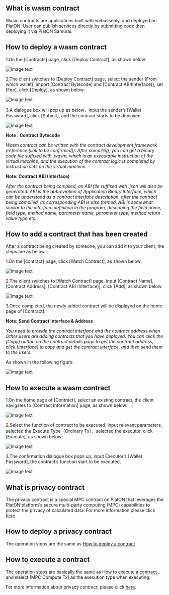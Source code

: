## What is wasm contract
Wasm contracts are applications built with webassebly. and deployed on PlatON. User can publish services directly by submitting code then deploying it via PlatON Samurai.


## How to deploy a wasm contract

1.On the [Contracts] page, click [Deploy Contract], as shown below:

![Image text](image/Contract_deploy.png)

2.The client switches to [Deploy Contract] page, select the sender (From which wallet), import [Contract Bytecode] and [Contract ABI(Interface)], set [Fee], click [Deploy], as shown below:

![Image text](image/Contract_info_input.png)

3.A dialogue box will pop up as below，input the sender’s [Wallet Password], click [Submit], and the contract starts to be deployed.

![Image text](image/Contract_creation_confirm.png)

**Note : Contract Bytecode**

*Wasm contract can be written with the contract development framework (reference [link to be confirmed]). After compiling, you can get a binary code file suffixed with .wasm, which is an executable instruction of the virtual machine, and the execution of the contract logic is completed by instruction sets on the virtual machine.*

**Note: Contract ABI (Interface)**

*After the contract being compiled, an ABI file suffixed with .json will also be generated. ABI is the abbreviation of Application Binary Interface, which can be understood as a contract interface description. after the contract being compiled, its corresponding ABI is also formed. ABI is somewhat similar to the interface definition in the program, describing the field name, field type, method name, parameter name, parameter type, method return value type etc.*

## How to add a contract that has been created 
After a contract being created by someone, you can add it to your client, the steps are as below.

1.On the [contract] page, click [Watch Contract], as shown below:

![Image text](image/Add_contract.png)

2.The client switches to [Watch Contract] page, input [Contract Name], [Contract Address], [Contract ABI (Interface)], click [Add], as shown below:

![Image text](image/Add_contract_info.png)

3.Once completed, the newly added contract will be displayed on the home page of [Contract]. 

**Note: Send Contract Interface & Address**

*You need to provide the contract interface and the contract address when Other users are adding contracts that you have deployed.  You can click the [Copy] button on the contract details page to get the contract address, click [interface] to copy and get the contract interface, and then send them to the users.*

As shown in the following figure:

![Image text](image/Address_abi.png)


## How to execute a wasm contract

1.On the home page of [Contract], select an existing contract, the client navigates to [Contract Information] page, as shown below:

![Image text](image/Contract_detail.png)

2.Select the function of contract to be executed, input relevant parameters, selected the Execute Type（Ordinary Tx），selected the executor, click [Execute], as shown below:

![Image text](image/Execution_set.png)

3.The confirmation dialogue box pops up, input Executor’s [Wallet Password], the contract’s function start to be executed.

![Image text](image/Execute_Contract.png)

## What is privacy contract

The privacy contract is a special MPC contract on PlatON that leverages the PlatON platform's secure multi-party computing (MPC) capabilities to protect the privacy of calculated data. For more information please click [here](/en-us/development/[English]-PlatON-Privacy-Contract-Guide.md).

## How to deploy a privacy contract

The operation steps are the same as [How to deploy a contract](#How-to-execute-a-contract)

## How to execute a contract

The operation steps are basically the same as [How to execute a contract ](#How-to-execute-a-contract), and slelect  [MPC Compute Tx] as the execution type when executing.

For more information about privacy contract, please click [here](/en-us/development/[English]-Deep-Understanding-Privacy-Contract-Dev.md).

